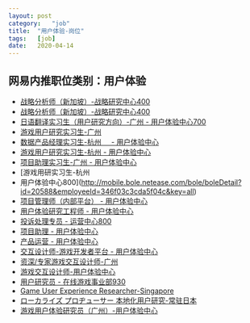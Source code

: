 ```yaml
---
layout:	post
category:	"job"
title:	"用户体验-岗位"
tags:	[job]
date:	2020-04-14
---
```

## 网易内推职位类别：用户体验
- [战略分析师（新加坡）-战略研究中心400](http://mobile.bole.netease.com/bole/boleDetail?id=17197&employeeId=346f03c3cda5f04c&key=all)
- [战略分析师（新加坡）-战略研究中心400](http://mobile.bole.netease.com/bole/boleDetail?id=17197&employeeId=346f03c3cda5f04c&key=all)
- [日语翻译实习生（用户研究方向）-广州 - 用户体验中心700](http://mobile.bole.netease.com/bole/boleDetail?id=19983&employeeId=346f03c3cda5f04c&key=all)
- [游戏用户研究实习生-广州](http://mobile.bole.netease.com/bole/boleDetail?id=19700&employeeId=346f03c3cda5f04c&key=all)
- [数据产品经理实习生-杭州      - 用户体验中心](http://mobile.bole.netease.com/bole/boleDetail?id=20092&employeeId=346f03c3cda5f04c&key=all)
- [游戏用户研究实习生-杭州 - 用户体验中心](http://mobile.bole.netease.com/bole/boleDetail?id=19713&employeeId=346f03c3cda5f04c&key=all)
- [项目助理实习生-广州 - 用户体验中心](http://mobile.bole.netease.com/bole/boleDetail?id=19701&employeeId=346f03c3cda5f04c&key=all)
- [游戏用研实习生-杭州
 - 用户体验中心800](http://mobile.bole.netease.com/bole/boleDetail?id=20588&employeeId=346f03c3cda5f04c&key=all)
- [项目管理师（内部平台） - 用户体验中心](http://mobile.bole.netease.com/bole/boleDetail?id=20527&employeeId=346f03c3cda5f04c&key=all)
- [用户体验研究工程师 - 用户体验中心](http://mobile.bole.netease.com/bole/boleDetail?id=19357&employeeId=346f03c3cda5f04c&key=all)
- [投诉处理专员 - 运营中心800](http://mobile.bole.netease.com/bole/boleDetail?id=18487&employeeId=346f03c3cda5f04c&key=all)
- [项目助理 - 用户体验中心](http://mobile.bole.netease.com/bole/boleDetail?id=19728&employeeId=346f03c3cda5f04c&key=all)
- [产品运营 - 用户体验中心](http://mobile.bole.netease.com/bole/boleDetail?id=19362&employeeId=346f03c3cda5f04c&key=all)
- [交互设计师-游戏开发者平台 - 用户体验中心](http://mobile.bole.netease.com/bole/boleDetail?id=19299&employeeId=346f03c3cda5f04c&key=all)
- [资深/专家游戏交互设计师-广州](http://mobile.bole.netease.com/bole/boleDetail?id=14839&employeeId=346f03c3cda5f04c&key=all)
- [游戏交互设计师-用户体验中心](http://mobile.bole.netease.com/bole/boleDetail?id=12661&employeeId=346f03c3cda5f04c&key=all)
- [用户研究员 - 在线游戏事业部930](http://mobile.bole.netease.com/bole/boleDetail?id=18291&employeeId=346f03c3cda5f04c&key=all)
- [Game User Experience Researcher-Singapore](http://mobile.bole.netease.com/bole/boleDetail?id=17447&employeeId=346f03c3cda5f04c&key=all)
- [ローカライズ プロヂューサー
本地化用户研究-常驻日本](http://mobile.bole.netease.com/bole/boleDetail?id=17694&employeeId=346f03c3cda5f04c&key=all)
- [游戏用户体验研究员（广州）-用户体验中心](http://mobile.bole.netease.com/bole/boleDetail?id=13573&employeeId=346f03c3cda5f04c&key=all)
